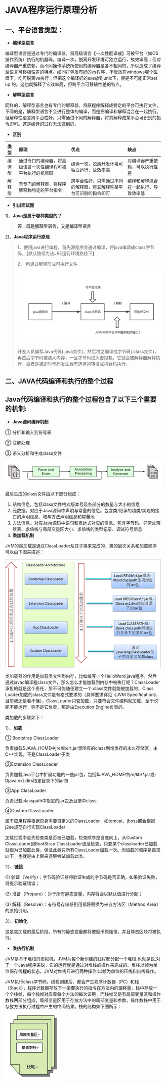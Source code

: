 # JAVA程序运行原理分析

## **一、平台语言类型：**

* **编译型语言**

编译型语言是通过专门的编译器，将高级语言【一次性翻译成】可被平台（如OS操作系统）执行的机器码，编译一次，脱离开发环境可独立运行，故效率高；但对编译器严重依赖，而不同操作系统所使用的编译器是各不相同的，所以造成了编译型语言可移植性差的特点。如同打包发布好的vs程序，不管放在windows哪个磁盘下，均可脱离vs执行；但把这个编译好的exe放到unix下，便是不可能正常set up 的。这也就解释了它效率高，但跨平台可移植性差的特点。

* **解释型语言**

同样的，解释型语言也有专门的解释器，将原程序解释成特定的平台可执行文件，不同的是，解释型语言不会进行整体的编译，而是把编译和解释混合在一起执行。但解释性语言跨平台性好，只需通过不同的解释器，将其解释成某平台可识别的指令即可。这是编译的过程无法做到的。

* **区别**

| 类型 | 原理 | 优点 | 缺点 |
| :--- | :--- | :--- | :--- |
| 编译型 | 通过专门的编译器，将高级语言一次性翻译程可被平台执行的机器码 | 编译一次，脱离开发环境可独立运行，故效率高 | 对编译器严重依赖，可以执行性差 |
| 解释型 | 有专门的解释器，将程序解释称特定的平台指令 | 跨平台性好，只需通过不同的解释器，将其解释称某平台可识别的指令即可 | 编译和解释混合在一起执行，导致效率低 |

* **引出面试题**

1\)、**Java是属于哪种类型的？**

> **答：既是解释型语言，又是编译型语言**

2\)、**Java程序运行原理**

> 1、使用java进行编程，首先源程序会通过编译，将java编译成class字节码，【默认路径为该JRE运行环境路径下】
>
> 2、 再通过解释形成可执行文件
>
> ![](../.gitbook/assets/import.png)
>
> 开发人员编写Java代码\(.java文件\)，然后将之编译成字节码\(.class文件\)，再然后字节码被装入内存，一旦字节码进入虚拟机，它就会被解释器解释执行，或者是被即时代码发生器有选择的转换成机器码执行。

## 二、JAVA代码编译和执行的整个过程

## **Java代码编译和执行的整个过程包含了以下三个重要的机制:**

* **Java源码编译机制**

① 分析和输入到符号表

② 注解处理

③ 语义分析和生成class文件

![](../.gitbook/assets/import-01.png)

最后生成的class文件由以下部分组成：

1. 结构信息。包括class文件格式版本号及各部分的数量与大小的信息
2. 元数据。对应于Java源码中声明与常量的信息。包含类/继承的超类/实现的接口的声明信息、域与方法声明信息和常量池
3. 方法信息。对应Java源码中语句和表达式对应的信息。包含字节码、异常处理器表、求值栈与局部变量区大小、求值栈的类型记录、调试符号信息
4. **类加载机制**

JVM的类加载是通过ClassLoader及其子类来完成的，类的层次关系和加载顺序可以由下图来描述：

![](../.gitbook/assets/import-02.png)

类加载器的作用是加载类文件到内存，比如编写一个HelloWord.java程序，然后通过javac编译程class文件，那么怎么才能加载到内存中被执行呢？ClassLoader承担的就是这个责任，那不可能随便建立一个.class文件就能被加载的，Class Loader加载的class文件是有格式要求的（具体要求详见《JVM Specification》，目前我还是看不懂），ClassLoader只管加载，只要符合文件结构就加载，至于说能不能运行，则不是它负责，那是由Execution Engine负责的。

类加载的步骤如下：

1）、**加载**

① Bootstrap ClassLoader

负责加载$JAVA\_HOME中jre/lib/rt.jar里所有的class到堆类存的永久存储区，由C++实现，不是ClassLoader子类

②Extension ClassLoader

负责加载java平台中扩展功能的一些jar包，包括$JAVA\_HOME中jre/lib/\*.jar或-Djava.ext.dirs指定目录下的jar包

③App ClassLoader

负责记载classpath中指定的jar包及目录中class

④Custom ClassLoader

属于应用程序根据自身需要自定义的ClassLoader，如tomcat、jboss都会根据j2ee规范自行实现ClassLoader

加载过程中会先检查类是否被已加载，检查顺序是自底向上，从Custom ClassLoader到BootStrap ClassLoader逐层检查，只要某个classloader已加载就视为已加载此类，保证此类只所有ClassLoader加载一次。而加载的顺序是自顶向下，也就是由上层来逐层尝试加载此类。

2）、**链接**

\(1\) 验证（Verify）：字节码验证器将验证生成的字节码是否正确，如果验证失败，将提示验证错误；

\(2\) 准备（Prepare）：对于所有静态变量，内存将会以默认值进行分配；

\(3\) 解释（Resolve）：有符号存储器引用都将替换为来自方法区（Method Area）的原始引用。

3）、**初始化**

这是类加载的最后阶段，所有的静态变量都将被赋予原始值，并且静态区块将被执行。

* **类执行机制**

JVM是基于堆栈的虚拟机。JVM为每个新创建的线程都分配一个堆栈.也就是说,对于一个Java程序来说，它的运行就是通过对堆栈的操作来完成的。堆栈以帧为单位保存线程的状态。JVM对堆栈只进行两种操作:以帧为单位的压栈和出栈操作。

JVM执行class字节码，线程创建后，都会产生程序计数器（PC）和栈（Stack），程序计数器存放下一条要执行的指令在方法内的偏移量，栈中存放一个个栈帧，每个栈帧对应着每个方法的每次调用，而栈帧又是有局部变量区和操作数栈两部分组成，局部变量区用于存放方法中的局部变量和参数，操作数栈中用于存放方法执行过程中产生的中间结果。栈的结构如下图所示：

![](../.gitbook/assets/import-03.png)

